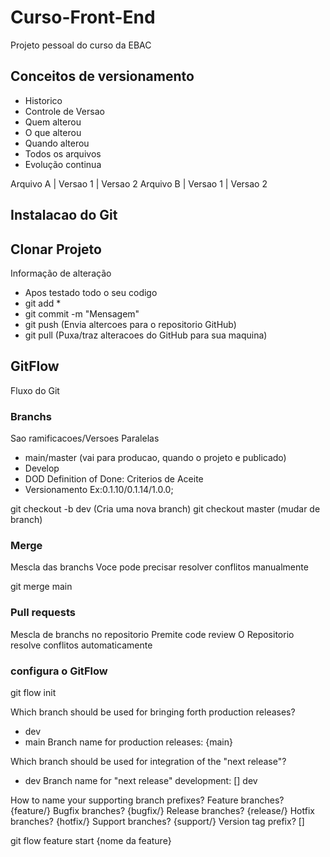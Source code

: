 # Curso-Front-End
Projeto pessoal do curso da EBAC

## Conceitos de versionamento

- Historico
- Controle de Versao
- Quem alterou
- O que alterou
- Quando alterou
- Todos os arquivos
- Evolução continua

Arquivo A | Versao 1 | Versao 2
Arquivo B | Versao 1 | Versao 2

## Instalacao do Git

## Clonar Projeto

Informação de alteração

- Apos testado todo o seu codigo
- git add *
- git commit -m "Mensagem"
- git push (Envia altercoes para o repositorio GitHub)
- git pull (Puxa/traz alteracoes do GitHub para sua maquina)

## GitFlow

Fluxo do Git

### Branchs

Sao ramificacoes/Versoes Paralelas

- main/master (vai para producao, quando o projeto e publicado)
- Develop
- DOD Definition of Done: Criterios de Aceite
- Versionamento Ex:0.1.10/0.1.14/1.0.0;

git checkout -b dev (Cria uma nova branch)
git checkout master (mudar de branch)

### Merge

Mescla das branchs
Voce pode precisar resolver conflitos manualmente

git merge main

### Pull requests

Mescla de branchs no repositorio
Premite code review
O Repositorio resolve conflitos automaticamente

### configura o GitFlow
git flow init

Which branch should be used for bringing forth production releases?
   - dev
   - main
Branch name for production releases: {main} 

Which branch should be used for integration of the "next release"?
   - dev
Branch name for "next release" development: [] dev

How to name your supporting branch prefixes?
Feature branches? {feature/} 
Bugfix branches? {bugfix/} 
Release branches? {release/} 
Hotfix branches? {hotfix/}
Support branches? {support/} 
Version tag prefix? []

git flow feature start {nome da feature}